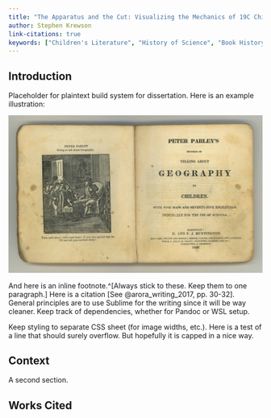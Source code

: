 ```yaml
---
title: "The Apparatus and the Cut: Visualizing the Mechanics of 19C Children's Literature"
author: Stephen Krewson
link-citations: true
keywords: ["Children's Literature", "History of Science", "Book History", "Education"]
---
```



Introduction
------------

Placeholder for plaintext build system for dissertation. Here is an example illustration:

![Method of telling about geography (1830).](img/parley-geography.jpg)

And here is an inline footnote.^[Always stick to these. Keep them to one paragraph.] Here is a citation [See @arora_writing_2017, pp. 30-32]. General principles are to use Sublime for the writing since it will be way cleaner. Keep track of dependencies, whether for Pandoc or WSL setup.

Keep styling to separate CSS sheet (for image widths, etc.). Here is a test of a line that should surely overflow. But hopefully it is capped in a nice way.


Context
-------

A second section.




Works Cited
-----------
